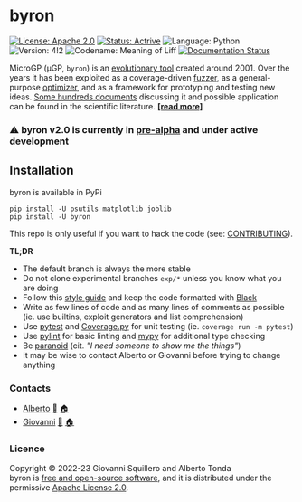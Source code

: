 byron
========

[![License: Apache 2.0](https://img.shields.io/badge/license-apache--2.0-green.svg)](https://opensource.org/licenses/Apache-2.0) 
[![Status: Actrive](https://img.shields.io/badge/status-active-brightgreen.svg)](https://github.com/squillero/microgp3)
![Language: Python](https://img.shields.io/badge/language-python-blue.svg)
![Version: 4!2](https://img.shields.io/badge/version-4!2-orange.svg)
![Codename: Meaning of Liff](https://img.shields.io/badge/codename-Meaning_of_Liff-orange.svg)
[![Documentation Status](https://readthedocs.org/projects/byron/badge/?version=pre-alpha)](https://byron.readthedocs.io/en/pre-alpha/?badge=pre-alpha)


MicroGP (µGP, `byron`)  is an [evolutionary tool](https://squillero.github.io/byron/evolution.html) created around 2001. Over the years it has been exploited as a coverage-driven [fuzzer](https://en.wikipedia.org/wiki/Fuzzing), as a general-purpose [optimizer](https://en.wikipedia.org/wiki/Engineering_optimization), and as a framework for prototyping and testing new ideas. [Some hundreds documents](https://scholar.google.com/scholar?q=%28+MicroGP+OR+%C2%B5GP+OR+byron3+OR+byron2+%29+AND+%28+Squillero+OR+Tonda+OR+Sanchez+OR+Schillaci+%29) discussing it and possible application can be found in the scientific literature. [**[read more]**](https://byron.readthedocs.io/en/pre-alpha/summary.html)

### ⚠️ byron v2.0 is currently in [pre-alpha](https://en.wikipedia.org/wiki/Software_release_life_cycle#Pre-alpha) and under active development

## Installation

byron is available in PyPi

```shell
pip install -U psutils matplotlib joblib
pip install -U byron
```

This repo is only useful if you want to hack the code (see: [CONTRIBUTING](CONTRIBUTING.md)). 

**TL;DR**

* The default branch is always the more stable
* Do not clone experimental branches `exp/*` unless you know what you are doing
* Follow this [style guide](https://github.com/squillero/style/blob/master/python.md) and keep the code formatted with [Black](https://black.readthedocs.io/en/stable/)
* Write as few lines of code and as many lines of comments as possible (ie. use builtins, exploit generators and list comprehension)
* Use [pytest](https://docs.pytest.org/) and [Coverage.py](https://coverage.readthedocs.io/) for unit testing (ie. `coverage run -m pytest`)
* Use [pylint](https://mypy-lang.org/) for basic linting and [mypy](https://mypy-lang.org/) for additional type checking
* Be [paranoid](./PARANOIA.md) (cit. *"I need someone to show me the things"*)
* It may be wise to contact Alberto or Giovanni before trying to change anything

### Contacts

* [Alberto](https://github.com/albertotonda/) [:email:](mailto:alberto.tonda@inra.fr) [:house:](https://www.researchgate.net/profile/Alberto_Tonda)
* [Giovanni](https://github.com/squillero) [:email:](mailto:squillero@polito.it) [:house:](https://staff.polito.it/giovanni.squillero/)

### Licence
Copyright © 2022-23 Giovanni Squillero and Alberto Tonda  
byron is [free and open-source software](https://en.wikipedia.org/wiki/Free_and_open-source_software), and it is distributed under the permissive [Apache License 2.0](https://opensource.org/license/apache-2-0/).
